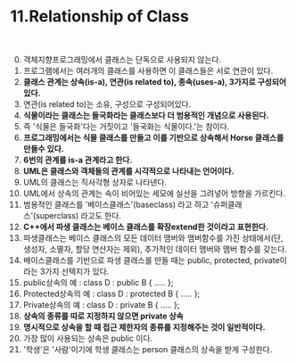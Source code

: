 # 11.Relationship of Class
<br>

0. 객체지향프로그래밍에서 클래스는 단독으로 사용되지 않는다.
1. 프로그램에서는 여러개의 클래스를 사용하면 이 클래스들은 서로 연관이 있다.
2. **클래스 관계는 상속(is-a), 연관(is related to), 종속(uses-a), 3가지로 구성되어있다.**
3. 연관(is related to)는 소유, 구성으로 구성되어있다.
4. **식물이라는 클래스는 들국화라는 클래스보다 더 범용적인 개념으로 사용된다.**
5. 즉 '식물은 들국화'다는 거짓이고 '들국화는 식물이다.'는 참이다.
6. **프로그래밍에서는 식물 클래스를 만들고 이를 기반으로 상속해서 Horse 클래스를 만들수 있다.**
7. **6번의 관계를 is-a 관계라고 한다.**
8. **UML은 클래스와 객체들의 관계를 시각적으로 나타내는 언어이다.**
9. UML의 클래스는 직사각형 상자로 나타낸다.
10. UML에서 상속의 관계는 속이 비어있는 세모에 실선을 그려넣어 방향을 가르킨다.
11. 범용적인 클래스를 '베이스클래스'(baseclass) 라고 하고 '슈퍼클래스'(superclass) 라고도 한다.
12. **C++에서 파생 클래스는 베이스 클래스를 확장extend한 것이라고 표현한다.**
13. 파생클래스는 베이스 클래스의 모든 데이터 맴버와 맴버함수를 가진 상태에서(단, 생성자, 소멸자, 할당 연산자는 제외), 추가적인 데이터 맴버와 맴버 함수를 갖는다.
14. 배이스클래스를 기반으로 파생 클래스를 만들 때는 public, protected, private이라는 3가지 선택지가 있다.
15. public상속의 예 :  class D : public B { ..... };
16. Protected상속의 예 :  class D : protected B { ..... };
17. Private상속의 예 :  class D : private B { ..... };
18. **상속의 종류를 따로 지정하지 않으면 private 상속**
19. **명시적으로 상속을 할 때 접근 제한자의 종류를 지정해주는 것이 일반적이다.**
20. 가장 많이 사용되는 상속은 public 이다.
21. '학생'은 '사람'이기에 학생 클레스는 person 클래스의 상속을 받게 구성한다.


